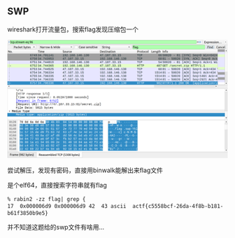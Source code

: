 ## SWP

wireshark打开流量包，搜索flag发现压缩包一个

![swp](./swp.png)

尝试解压，发现有密码，直接用binwalk能解出来flag文件

是个elf64，直接搜索字符串就有flag

```shell
% rabin2 -zz flag| grep {
17  0x000006d9 0x000006d9 42  43 ascii  actf{c5558bcf-26da-4f8b-b181-b61f3850b9e5}
```

并不知道这题给的swp文件有啥用...

